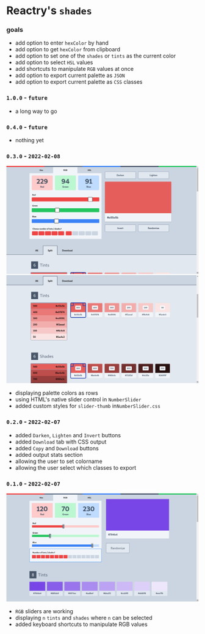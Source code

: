 
# Reactry's `shades`


### goals
* add option to enter `hexColor` by hand
* add option to get `hexColor` from clipboard
* add option to set one of the `shades` or `tints` as the current color
* add option to select `HSL` values
* add shortcuts to manipulate `RGB` values at once
* add option to export current palette as `JSON`
* add option to export current palette as `CSS` classes


### `1.0.0` - `future`
* a long way to go


### `0.4.0` - `future`
* nothing yet


### `0.3.0` - `2022-02-08`
<img src="https://raw.githubusercontent.com/reactry/shades/master/img/0.3.0.png">
<img src="https://raw.githubusercontent.com/reactry/shades/master/img/0.3.0-split.png">

* displaying palette colors as rows
* using HTML's native slider control in `NumberSlider`
* added custom styles for `slider-thumb` in`NumberSlider.css`


### `0.2.0` - `2022-02-07`
* added `Darken`, `Lighten` and `Invert` buttons
* added `Download` tab with CSS output
* added `Copy` and `Download` buttons
* added output stats section
* allowing the user to set colorname
* allowing the user select which classes to export


### `0.1.0` - `2022-02-07`
<img src="https://raw.githubusercontent.com/reactry/shades/master/img/0.1.0.png">

* `RGB` sliders are working
* displaying `n` `tints` and `shades` where `n` can be selected
* added keyboard shortcuts to manipulate RGB values



